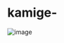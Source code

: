 # kamige-
![image](https://media.discordapp.net/attachments/913001565697228831/1028231980086722570/unknown.png)
